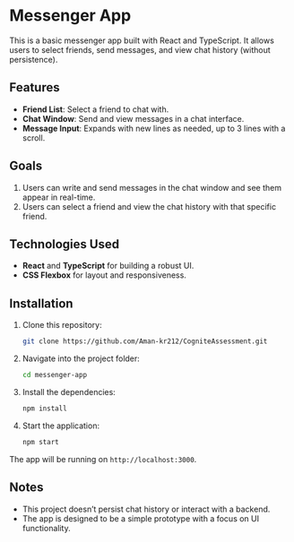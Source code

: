 
# Messenger App

This is a basic messenger app built with React and TypeScript. It allows users to select friends, send messages, and view chat history (without persistence).

## Features

- **Friend List**: Select a friend to chat with.
- **Chat Window**: Send and view messages in a chat interface.
- **Message Input**: Expands with new lines as needed, up to 3 lines with a scroll.

## Goals

1. Users can write and send messages in the chat window and see them appear in real-time.
2. Users can select a friend and view the chat history with that specific friend.

## Technologies Used

- **React** and **TypeScript** for building a robust UI.
- **CSS Flexbox** for layout and responsiveness.

## Installation

1. Clone this repository:
   ```bash
   git clone https://github.com/Aman-kr212/CogniteAssessment.git
   ```

2. Navigate into the project folder:
   ```bash
   cd messenger-app
   ```

3. Install the dependencies:
   ```bash
   npm install
   ```

4. Start the application:
   ```bash
   npm start
   ```

The app will be running on `http://localhost:3000`.


## Notes

- This project doesn’t persist chat history or interact with a backend.
- The app is designed to be a simple prototype with a focus on UI functionality.
